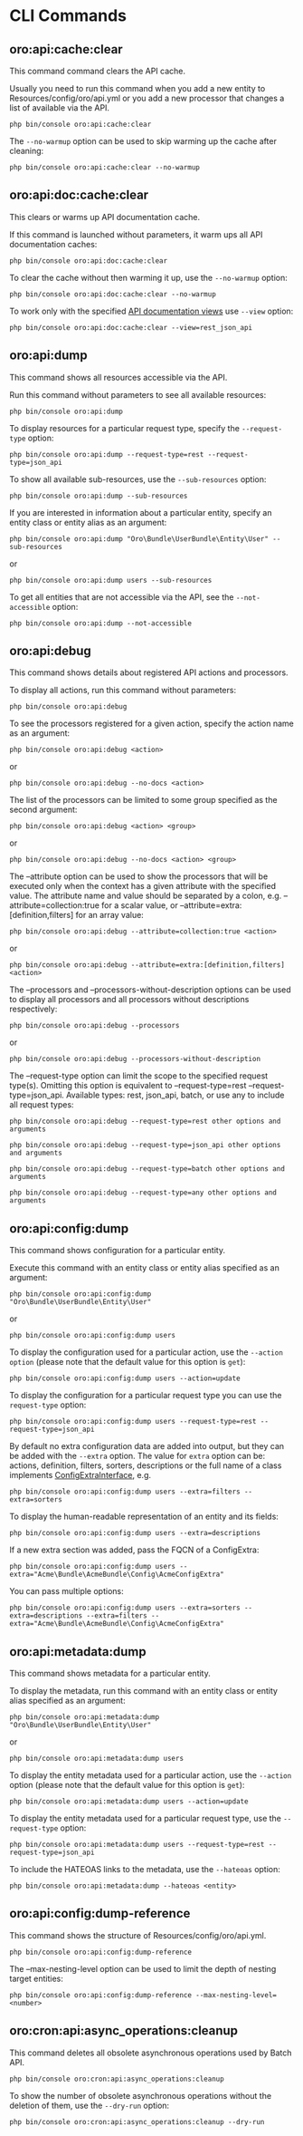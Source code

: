 <a id="web-api-commands"></a>

# CLI Commands

<a id="oroapidoccacheclear-command"></a>

## oro:api:cache:clear

This command command clears the API cache.

Usually you need to run this command when you add a new entity to Resources/config/oro/api.yml or you add a new processor that changes a list of available via the API.

```none
php bin/console oro:api:cache:clear
```

The `--no-warmup` option can be used to skip warming up the cache after cleaning:

```none
php bin/console oro:api:cache:clear --no-warmup
```

<a id="oroapidoccacheclear"></a>

## oro:api:doc:cache:clear

This clears or warms up API documentation cache.

If this command is launched without parameters, it warm ups all API documentation caches:

```none
php bin/console oro:api:doc:cache:clear
```

To clear the cache without then warming it up, use the `--no-warmup` option:

```none
php bin/console oro:api:doc:cache:clear --no-warmup
```

To work only with the specified <a href="https://github.com/nelmio/NelmioApiDocBundle/blob/2.x/Resources/doc/multiple-api-doc.rst" target="_blank">API documentation views</a> use `--view` option:

```none
php bin/console oro:api:doc:cache:clear --view=rest_json_api
```

## oro:api:dump

This command shows all resources accessible via the API.

Run this command without parameters to see all available resources:

```none
php bin/console oro:api:dump
```

To display resources for a particular request type, specify the `--request-type` option:

```none
php bin/console oro:api:dump --request-type=rest --request-type=json_api
```

To show all available sub-resources, use the `--sub-resources` option:

```none
php bin/console oro:api:dump --sub-resources
```

If you are interested in information about a particular entity, specify an entity class or entity alias as an argument:

```none
php bin/console oro:api:dump "Oro\Bundle\UserBundle\Entity\User" --sub-resources
```

or

```none
php bin/console oro:api:dump users --sub-resources
```

To get all entities that are not accessible via the API, see the `--not-accessible` option:

```none
php bin/console oro:api:dump --not-accessible
```

<a id="oroapidebug"></a>

## oro:api:debug

This command shows details about registered API actions and processors.

To display all actions, run this command without parameters:

```none
php bin/console oro:api:debug
```

To see the processors registered for a given action, specify the action name as an argument:

```none
php bin/console oro:api:debug <action>
```

or

```none
php bin/console oro:api:debug --no-docs <action>
```

The list of the processors can be limited to some group specified as the second argument:

```none
php bin/console oro:api:debug <action> <group>
```

or

```none
php bin/console oro:api:debug --no-docs <action> <group>
```

The –attribute option can be used to show the processors that will be executed only when the context has a given attribute with the specified value.
The attribute name and value should be separated by a colon, e.g. –attribute=collection:true   for a scalar value, or –attribute=extra:[definition,filters] for an array value:

```none
php bin/console oro:api:debug --attribute=collection:true <action>
```

or

```none
php bin/console oro:api:debug --attribute=extra:[definition,filters] <action>
```

The –processors and –processors-without-description options can be used to display all processors and all processors without descriptions respectively:

```none
php bin/console oro:api:debug --processors
```

or

```none
php bin/console oro:api:debug --processors-without-description
```

The –request-type option can limit the scope to the specified request type(s).  Omitting this option is equivalent to –request-type=rest –request-type=json_api. Available types: rest, json_api, batch, or use any to include all request types:

```none
php bin/console oro:api:debug --request-type=rest other options and arguments
```

```none
php bin/console oro:api:debug --request-type=json_api other options and arguments
```

```none
php bin/console oro:api:debug --request-type=batch other options and arguments
```

```none
php bin/console oro:api:debug --request-type=any other options and arguments
```

## oro:api:config:dump

This command shows configuration for a particular entity.

Execute this command with an entity class or entity alias specified as an argument:

```none
php bin/console oro:api:config:dump "Oro\Bundle\UserBundle\Entity\User"
```

or

```none
php bin/console oro:api:config:dump users
```

To display the configuration used for a particular action, use the `--action option` (please note that the default value for this option is `get`):

```none
php bin/console oro:api:config:dump users --action=update
```

To display the configuration for a particular request type you can use the `request-type` option:

```none
php bin/console oro:api:config:dump users --request-type=rest --request-type=json_api
```

By default no extra configuration data are added into output, but they can be added with the `--extra` option. The value for `extra` option can be: actions, definition, filters, sorters, descriptions or the full name of a class implements <a href="https://github.com/oroinc/platform/tree/4.2/src/Oro/Bundle/ApiBundle/Config/Extra/ConfigExtraInterface.php" target="_blank">ConfigExtraInterface</a>, e.g.

```none
php bin/console oro:api:config:dump users --extra=filters --extra=sorters
```

To display the human-readable representation of an entity and its fields:

```none
php bin/console oro:api:config:dump users --extra=descriptions
```

If a new extra section was added, pass the FQCN of a ConfigExtra:

```none
php bin/console oro:api:config:dump users --extra="Acme\Bundle\AcmeBundle\Config\AcmeConfigExtra"
```

You can pass multiple options:

```none
php bin/console oro:api:config:dump users --extra=sorters --extra=descriptions --extra=filters --extra="Acme\Bundle\AcmeBundle\Config\AcmeConfigExtra"
```

## oro:api:metadata:dump

This command shows metadata for a particular entity.

To display the metadata, run this command with an entity class or entity alias specified as an argument:

```none
php bin/console oro:api:metadata:dump "Oro\Bundle\UserBundle\Entity\User"
```

or

```none
php bin/console oro:api:metadata:dump users
```

To display the entity metadata used for a particular action, use the `--action` option (please note that the default value for this option is `get`):

```none
php bin/console oro:api:metadata:dump users --action=update
```

To display the entity metadata used for a particular request type, use the `--request-type` option:

```none
php bin/console oro:api:metadata:dump users --request-type=rest --request-type=json_api
```

To include the HATEOAS links to the metadata, use the `--hateoas` option:

```none
php bin/console oro:api:metadata:dump --hateoas <entity>
```

## oro:api:config:dump-reference

This command shows the structure of Resources/config/oro/api.yml.

```none
php bin/console oro:api:config:dump-reference
```

The –max-nesting-level option can be used to limit the depth of nesting target entities:

```none
php bin/console oro:api:config:dump-reference --max-nesting-level=<number>
```

<a id="web-api-commands-oro-cron-api-async-operations-cleanup"></a>

## oro:cron:api:async_operations:cleanup

This command deletes all obsolete asynchronous operations used by Batch API.

```none
php bin/console oro:cron:api:async_operations:cleanup
```

To show the number of obsolete asynchronous operations without the deletion of them, use the `--dry-run` option:

```none
php bin/console oro:cron:api:async_operations:cleanup --dry-run
```

<!-- Frontend -->
